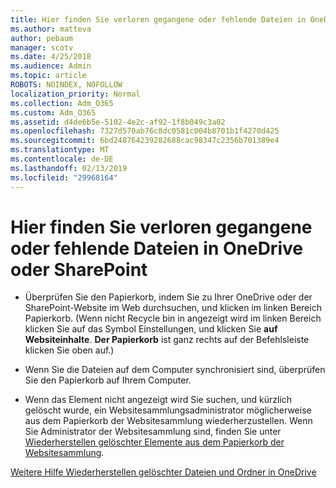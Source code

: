 ```yaml
---
title: Hier finden Sie verloren gegangene oder fehlende Dateien in OneDrive oder SharePoint
ms.author: matteva
author: pebaum
manager: scotv
ms.date: 4/25/2018
ms.audience: Admin
ms.topic: article
ROBOTS: NOINDEX, NOFOLLOW
localization_priority: Normal
ms.collection: Adm_O365
ms.custom: Adm_O365
ms.assetid: d4de6b5e-5102-4e2c-af92-1f8b049c3a02
ms.openlocfilehash: 7327d570ab76c8dc0581c004b8701b1f4270d425
ms.sourcegitcommit: 6bd248764239282688cac98347c2356b701389e4
ms.translationtype: MT
ms.contentlocale: de-DE
ms.lasthandoff: 02/13/2019
ms.locfileid: "29968164"
---
```

# <a name="find-lost-or-missing-files-in-onedrive-or-sharepoint"></a>Hier finden Sie verloren gegangene oder fehlende Dateien in OneDrive oder SharePoint

- Überprüfen Sie den Papierkorb, indem Sie zu Ihrer OneDrive oder der SharePoint-Website im Web durchsuchen, und klicken im linken Bereich Papierkorb. (Wenn nicht Recycle bin in angezeigt wird im linken Bereich klicken Sie auf das Symbol Einstellungen, und klicken Sie **auf Websiteinhalte**. **Der Papierkorb** ist ganz rechts auf der Befehlsleiste klicken Sie oben auf.) 
    
- Wenn Sie die Dateien auf dem Computer synchronisiert sind, überprüfen Sie den Papierkorb auf Ihrem Computer. 
    
- Wenn das Element nicht angezeigt wird Sie suchen, und kürzlich gelöscht wurde, ein Websitesammlungsadministrator möglicherweise aus dem Papierkorb der Websitesammlung wiederherzustellen. Wenn Sie Administrator der Websitesammlung sind, finden Sie unter [Wiederherstellen gelöschter Elemente aus dem Papierkorb der Websitesammlung](https://go.microsoft.com/fwlink/?linkid=866439).
    
[Weitere Hilfe Wiederherstellen gelöschter Dateien und Ordner in OneDrive](https://go.microsoft.com/fwlink/?linkid=872872)
  


